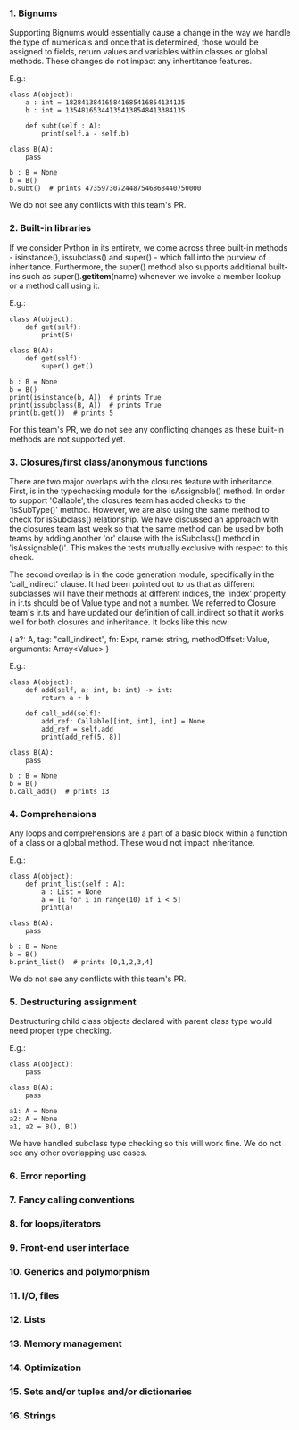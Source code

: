 ### 1. Bignums

Supporting Bignums would essentially cause a change in the way we handle the type of numericals and once that is determined, those would be assigned to fields, return values and variables within classes or global methods. These changes do not impact any inhertitance features.

E.g.:

    class A(object):
        a : int = 182841384165841685416854134135
        b : int = 135481653441354138548413384135
        
        def subt(self : A):
            print(self.a - self.b)
    
    class B(A):
        pass
    
    b : B = None
    b = B()
    b.subt()  # prints 47359730724487546868440750000

We do not see any conflicts with this team's PR.

### 2. Built-in libraries

If we consider Python in its entirety, we come across three built-in methods - isinstance(), issubclass() and super() - which fall into the purview of inheritance. Furthermore, the super() method also supports additional built-ins such as super().__getitem__(name) whenever we invoke a member lookup or a method call using it.

E.g.:

    class A(object):
        def get(self):
            print(5)

    class B(A):
        def get(self):
        	super().get()
    
    b : B = None
    b = B()
    print(isinstance(b, A))  # prints True
    print(issubclass(B, A))  # prints True
    print(b.get())  # prints 5

For this team's PR, we do not see any conflicting changes as these built-in methods are not supported yet.

### 3. Closures/first class/anonymous functions

There are two major overlaps with the closures feature with inheritance. First, is in the typechecking module for the isAssignable() method. In order to support 'Callable', the closures team has added checks to the 'isSubType()' method. However, we are also using the same method to check for isSubclass() relationship. We have discussed an approach with the closures team last week so that the same method can be used by both teams by adding another 'or' clause with the isSubclass() method in 'isAssignable()'. This makes the tests mutually exclusive with respect to this check.

The second overlap is in the code generation module, specifically in the 'call_indirect' clause. It had been pointed out to us that as different subclasses will have their methods at different indices, the 'index' property in ir.ts should be of Value type and not a number. We referred to Closure team's ir.ts and have updated our definition of call_indirect so that it works well for both closures and inheritance. It looks like this now:

{ a?: A, tag: "call_indirect", fn: Expr<A>, name: string, methodOffset: Value<A>, arguments: Array<Value<A>> }

E.g.:

    class A(object):
        def add(self, a: int, b: int) -> int:
            return a + b
        
        def call_add(self):
            add_ref: Callable[[int, int], int] = None
            add_ref = self.add
            print(add_ref(5, 8))
    
    class B(A):
        pass
    
    b : B = None
    b = B()
    b.call_add()  # prints 13


### 4. Comprehensions

Any loops and comprehensions are a part of a basic block within a function of a class or a global method. These would not impact inheritance.

E.g.:

    class A(object):
        def print_list(self : A):
            a : List = None
            a = [i for i in range(10) if i < 5]
            print(a)
    
    class B(A):
        pass
    
    b : B = None
    b = B()
    b.print_list()  # prints [0,1,2,3,4]

We do not see any conflicts with this team's PR.

### 5. Destructuring assignment

Destructuring child class objects declared with parent class type would need proper type checking. 

E.g.:

    class A(object):
        pass

    class B(A):
        pass

    a1: A = None
    a2: A = None
    a1, a2 = B(), B()

We have handled subclass type checking so this will work fine. We do not see any other overlapping use cases.

### 6. Error reporting

### 7. Fancy calling conventions

### 8. for loops/iterators

### 9. Front-end user interface

### 10. Generics and polymorphism

### 11. I/O, files

### 12. Lists

### 13. Memory management

### 14. Optimization

### 15. Sets and/or tuples and/or dictionaries

### 16. Strings